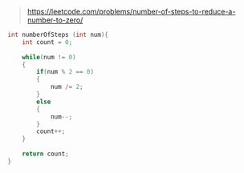 > https://leetcode.com/problems/number-of-steps-to-reduce-a-number-to-zero/

``` c
int numberOfSteps (int num){
    int count = 0;
    
    while(num != 0)
    {
        if(num % 2 == 0)
        {
            num /= 2;
        }
        else
        {
            num--;
        }
        count++;
    }
    
    return count;
}
```